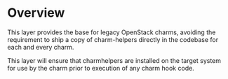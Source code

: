 # Overview

This layer provides the base for legacy OpenStack charms, avoiding the
requirement to ship a copy of charm-helpers directly in the codebase
for each and every charm.

This layer will ensure that charmhelpers are installed on the target
system for use by the charm prior to execution of any charm hook code.
